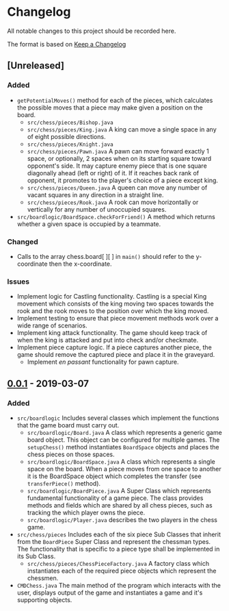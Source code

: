 # Changelog

All notable changes to this project should be recorded here.

The format is based on [Keep a Changelog](https://keepachangelog.com/en/1.0.0/)

## [Unreleased]
### Added
* `getPotentialMoves()` method for each of the pieces, which calculates the possible moves that a piece may make given a
position on the board.
  *  `src/chess/pieces/Bishop.java`
  *  `src/chess/pieces/King.java`  A king can move a single space in any of eight possible directions.
  *  `src/chess/pieces/Knight.java`
  *  `src/chess/pieces/Pawn.java` A pawn can move forward exactly 1 space, or optionally, 2 spaces when on its starting square toward opponent's side. It may capture enemy piece that is one square diagonally ahead (left or right) of it. If it reaches back rank of opponent, it promotes to the player's choice of a piece except king.
  *  `src/chess/pieces/Queen.java` A queen can move any number of vacant squares in any direction in a straight line.
  *  `src/chess/pieces/Rook.java` A rook can move horizontally or vertically for any number of unoccupied squares.
*  `src/boardlogic/BoardSpace.checkForFriend()` A method which returns whether a given space is occupied by a teammate.
### Changed
*  Calls to the array chess.board[ ][ ] in `main()` should refer to the y-coordinate then the x-coordinate. 
### Issues
* Implement logic for Castling functionality. Castling is a special King movement which consists of the king moving
two spaces towards the rook and the rook moves to the position over which the king moved.
* Implement testing to ensure that piece movement methods work over a wide range of scenarios.
* Implement king attack functionality. The game should keep track of when the king is attacked and put into check and/or
checkmate.
* Implement piece capture logic. If a piece captures another piece, the game should remove the captured piece and place
it in the graveyard. 
  * Implement _en passant_ functionality for pawn capture.

## [0.0.1](https://github.com/rj-pe/CIS434_Spring2019_G5/commit/c674ea11988a803630b90b42e0479bc34945ff0f) - 2019-03-07
### Added
*  `src/boardlogic` Includes several classes which implement the functions that the game board must carry out.  
    *  `src/boardlogic/Board.java`  A class which represents a generic game board object. This object can be configured
for multiple games. The `setupChess()` method instantiates `BoardSpace` objects and places the chess pieces on those spaces.
    *  `src/boardlogic/BoardSpace.java` A class which represents a single space on the board. When a piece moves from one 
space to another it is the BoardSpace object which completes the transfer (see `transferPiece()` method).
    *  `src/boardlogic/BoardPiece.java` A Super Class which represents fundamental functionality of a game piece. The 
class provides methods and fields which are shared by all chess pieces, such as tracking the which player owns the piece.
    *  `src/boardlogic/Player.java` describes the two players in the chess game.
*  `src/chess/pieces` Includes each of the six piece Sub Classes that inherit from the `BoardPiece` Super Class and 
represent the chessman types. The functionality that is specific to a piece type shall be implemented in its Sub Class.
    *  `src/chess/pieces/ChessPieceFactory.java` A factory class which instantiates each of the required piece objects which
represent the chessmen.
*  `CMDChess.java` The main method of the program which interacts with the user, displays output of the game and instantiates
a game and it's supporting objects.

